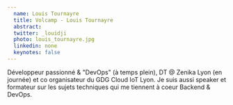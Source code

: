 ```yaml
---
  name: Louis Tournayre
  title: Volcamp - Louis Tournayre
  abstract: 
  twitter: _louidji
  photo: louis_tournayre.jpg
  linkedin: none
  keynotes: false
---
```

Développeur passionné & "DevOps" (à temps plein), DT @ Zenika Lyon (en journée) et co organisateur du GDG Cloud IoT Lyon.
Je suis aussi speaker et formateur sur les sujets techniques qui me tiennent à coeur Backend & DevOps.